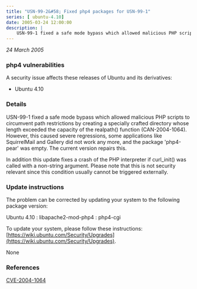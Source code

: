 ```yaml
---
title: "USN-99-2&#58; Fixed php4 packages for USN-99-1"
series: [ ubuntu-4.10]
date: 2005-03-24 12:00:00
description: |
    USN-99-1 fixed a safe mode bypass which allowed malicious PHP scripts to circumvent path restrictions by creating a specially crafted directory whose length exceeded the capacity of the realpath() function (CAN-2004-1064). However, this caused severe regressions, some applications like SquirrelMail and Gallery did not work any more, and the package &#39;php4-pear&#39; was empty. The current version repairs this.
--- 
```

 
 

*24 March 2005*

### php4 vulnerabilities

A security issue affects these releases of Ubuntu and its derivatives:

* Ubuntu 4.10

### Details

USN-99-1 fixed a safe mode bypass which allowed malicious PHP scripts to circumvent path restrictions by creating a specially crafted directory whose length exceeded the capacity of the realpath() function (CAN-2004-1064). However, this caused severe regressions, some applications like SquirrelMail and Gallery did not work any more, and the package &#39;php4-pear&#39; was empty. The current version repairs this.

In addition this update fixes a crash of the PHP interpreter if curl_init() was called with a non-string argument. Please note that this is not security relevant since this condition usually cannot be triggered externally.

### Update instructions

The problem can be corrected by updating your system to the following package version:

Ubuntu 4.10
 : libapache2-mod-php4 
 : php4-cgi 

To update your system, please follow these instructions: [https://wiki.ubuntu.com/Security/Upgrades](https://wiki.ubuntu.com/Security/Upgrades).

None

### References

 
 [CVE-2004-1064](http://people.ubuntu.com/~ubuntu-security/cve/CVE-2004-1064)
 


